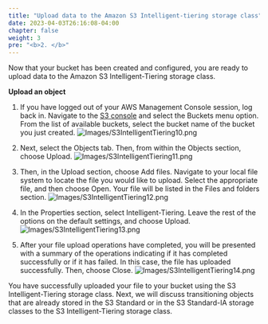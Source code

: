```yaml
---
title: "Upload data to the Amazon S3 Intelligent-tiering storage class"
date: 2023-04-03T26:16:08-04:00
chapter: false
weight: 3
pre: "<b>2. </b>"
---
```


Now that your bucket has been created and configured, you are ready to upload data to the Amazon S3 Intelligent-Tiering storage class.

**Upload an object**

1. If you have logged out of your AWS Management Console session, log back in. Navigate to the [S3 console](https://s3.console.aws.amazon.com/s3/home) and select the Buckets menu option. From the list of available buckets, select the bucket name of the bucket you just created.
![Images/S3IntelligentTiering10.png](/Cost/100_S3_Intelligent_Tiering/Images/S3-IntelligentTiering-10.png)

2. Next, select the Objects tab. Then, from within the Objects section, choose Upload.
![Images/S3IntelligentTiering11.png](/Cost/100_S3_Intelligent_Tiering/Images/S3-IntelligentTiering-11.png)

3. Then, in the Upload section, choose Add files. Navigate to your local file system to locate the file you would like to upload. Select the appropriate file, and then choose Open. Your file will be listed in the Files and folders section.
![Images/S3IntelligentTiering12.png](/Cost/100_S3_Intelligent_Tiering/Images/S3-IntelligentTiering-12.png)

4. In the Properties section, select Intelligent-Tiering. Leave the rest of the options on the default settings, and choose Upload.
![Images/S3IntelligentTiering13.png](/Cost/100_S3_Intelligent_Tiering/Images/S3-IntelligentTiering-13.png)

5. After your file upload operations have completed, you will be presented with a summary of the operations indicating if it has completed successfully or if it has failed. In this case, the file has uploaded successfully. Then, choose Close.
![Images/S3IntelligentTiering14.png](/Cost/100_S3_Intelligent_Tiering/Images/S3-IntelligentTiering-14.png)

You have successfully uploaded your file to your bucket using the S3 Intelligent-Tiering storage class. Next, we will discuss transitioning objects that are already stored in the S3 Standard or in the S3 Standard-IA storage classes to the S3 Intelligent-Tiering storage class.